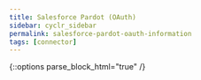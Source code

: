 ```yaml
---
title: Salesforce Pardot (OAuth)
sidebar: cyclr_sidebar
permalink: salesforce-pardot-oauth-information
tags: [connector]
---
```

{::options parse_block_html="true" /}
